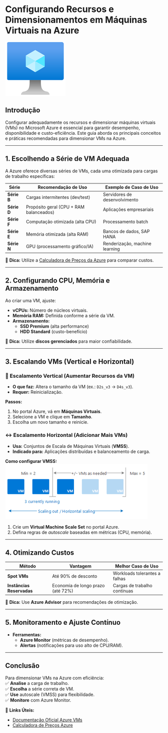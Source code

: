 # Configurando Recursos e Dimensionamentos em Máquinas Virtuais na Azure  

![Azure Virtual Machines](/images/virtual-machines.png)  

## Introdução  
Configurar adequadamente os recursos e dimensionar máquinas virtuais (VMs) no Microsoft Azure é essencial para garantir desempenho, disponibilidade e custo-eficiência. Este guia aborda os principais conceitos e práticas recomendadas para dimensionar VMs na Azure.  

---

## 1. Escolhendo a Série de VM Adequada  
A Azure oferece diversas séries de VMs, cada uma otimizada para cargas de trabalho específicas:  

| Série         | Recomendação de Uso                      | Exemplo de Caso de Uso          |  
|---------------|------------------------------------------|---------------------------------|  
| **Série B**   | Cargas intermitentes (dev/test)          | Servidores de desenvolvimento   |  
| **Série D**   | Propósito geral (CPU + RAM balanceados)  | Aplicações empresariais         |  
| **Série F**   | Computação otimizada (alta CPU)          | Processamento batch             |  
| **Série E**   | Memória otimizada (alta RAM)             | Bancos de dados, SAP HANA       |  
| **Série N**   | GPU (processamento gráfico/IA)           | Renderização, machine learning  |  

📌 **Dica:** Utilize a [Calculadora de Preços da Azure](https://azure.microsoft.com/pricing/calculator/) para comparar custos.  

---

## 2. Configurando CPU, Memória e Armazenamento  
Ao criar uma VM, ajuste:  

- **vCPUs:** Número de núcleos virtuais.  
- **Memória RAM:** Definida conforme a série da VM.  
- **Armazenamento:**  
  - **SSD Premium** (alta performance)  
  - **HDD Standard** (custo-benefício)  

📌 **Dica:** Utilize **discos gerenciados** para maior confiabilidade.  

---

## 3. Escalando VMs (Vertical e Horizontal)  

### 🔄 Escalamento Vertical (Aumentar Recursos da VM)  
- **O que faz:** Altera o tamanho da VM (ex.: `D2s_v3` → `D4s_v3`).  
- **Requer:** Reinicialização.  

**Passos:**  
1. No portal Azure, vá em **Máquinas Virtuais**.  
2. Selecione a VM e clique em **Tamanho**.  
3. Escolha um novo tamanho e reinicie.  

### ↔️ Escalamento Horizontal (Adicionar Mais VMs)  
- **Usa:** Conjuntos de Escala de Máquinas Virtuais (**VMSS**).  
- **Indicado para:** Aplicações distribuídas e balanceamento de carga.  

**Como configurar VMSS:**
![VMSS Autoscale](/images/vmss.png)

1. Crie um **Virtual Machine Scale Set** no portal Azure.  
2. Defina regras de *autoscale* baseadas em métricas (CPU, memória).  

---

## 4. Otimizando Custos  

| Método               | Vantagem                              | Melhor Caso de Uso              |  
|----------------------|---------------------------------------|----------------------------------|  
| **Spot VMs**         | Até 90% de desconto                   | Workloads tolerantes a falhas    |  
| **Instâncias Reservadas** | Economia de longo prazo (até 72%) | Cargas de trabalho contínuas     |  

📌 **Dica:** Use **Azure Advisor** para recomendações de otimização.  

---

## 5. Monitoramento e Ajuste Contínuo  
- **Ferramentas:**  
  - **Azure Monitor** (métricas de desempenho).  
  - **Alertas** (notificações para uso alto de CPU/RAM).  

---

## Conclusão  
Para dimensionar VMs na Azure com eficiência:  
✅ **Analise** a carga de trabalho.  
✅ **Escolha** a série correta de VM.  
✅ **Use** autoscale (VMSS) para flexibilidade.  
✅ **Monitore** com Azure Monitor.  

🔗 **Links Úteis:**  
- [Documentação Oficial Azure VMs](https://docs.microsoft.com/azure/virtual-machines/)  
- [Calculadora de Preços Azure](https://azure.microsoft.com/pricing/calculator/)  
